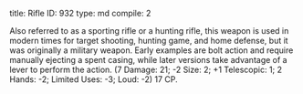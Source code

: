 title:          Rifle
ID:             932
type:           md
compile:        2



Also referred to as a sporting rifle or a hunting rifle, this weapon is used in modern times for target shooting, hunting game, and home defense, but it was originally a military weapon. Early examples are bolt action and require manually ejecting a spent casing, while later versions take advantage of a lever to perform the action. (7 Damage: 21; -2 Size: 2; +1 Telescopic: 1; 2 Hands: -2; Limited Uses: -3; Loud: -2) 17 CP.